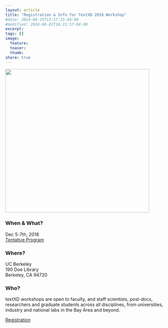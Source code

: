```yaml
---
layout: article
title: "Registration & Info for TextXD 2018 Workshop"
#date: 2014-06-25T13:57:25-04:00
#modified: 2016-06-01T16:21:57-04:00
excerpt:
tags: []
image:
  feature:
  teaser:
  thumb:
share: true
---
```

<img class='pull-right' src="{{ site.baseurl }}/images/doe-floorplan.jpg" style="width: 450px;"/>

### When & What?

Dec 5-7th, 2018 <br />
<a href="{{ site.url }}/textxd2018/workshop2018" class="btn"> Tentative Program </a>

### Where?

UC Berkeley <br />
190 Doe Library <br />
Berkeley, CA 94720 <br />

### Who?

textXD workshops are open to faculty, and staff scientists, post-docs, researchers and graduate students across all disciplines, from universities, industry and national labs in the Bay Area and beyond.

<a href="https://docs.google.com/forms/d/10RVRpFhvwmBL__DOAfU0odkdqXktTYEAKt_qdlBHxAA/edit" class="btn"> Registration </a>


